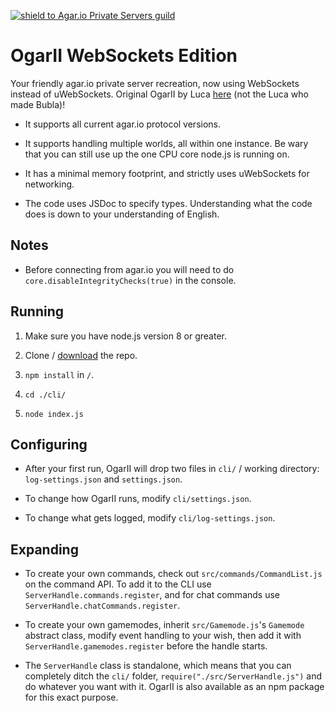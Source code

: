 [![shield to Agar.io Private Servers guild](https://discordapp.com/api/guilds/407210435721560065/embed.png?style=shield)](https://discord.com/invite/fFa56EP5vg)

# OgarII WebSockets Edition

Your friendly agar.io private server recreation, now using WebSockets instead of uWebSockets. Original OgarII by Luca [here](https://github.com/Luka967/OgarII) (not the Luca who made Bubla)!

- It supports all current agar.io protocol versions.

- It supports handling multiple worlds, all within one instance. Be wary that you can still use up the one CPU core node.js is running on.

- It has a minimal memory footprint, and strictly uses uWebSockets for networking.

- The code uses JSDoc to specify types. Understanding what the code does is down to your understanding of English.

## Notes


- Before connecting from agar.io you will need to do `core.disableIntegrityChecks(true)` in the console.

## Running

1. Make sure you have node.js version 8 or greater.

2. Clone / [download](https://github.com/Luka967/OgarII/archive/master.zip) the repo.

3. `npm install` in `/`.

4. `cd ./cli/`

5. `node index.js`

## Configuring

- After your first run, OgarII will drop two files in `cli/` / working directory: `log-settings.json` and `settings.json`.

- To change how OgarII runs, modify `cli/settings.json`.

- To change what gets logged, modify `cli/log-settings.json`.

## Expanding

- To create your own commands, check out `src/commands/CommandList.js` on the command API. To add it to the CLI use `ServerHandle.commands.register`, and for chat commands use `ServerHandle.chatCommands.register`.

- To create your own gamemodes, inherit `src/Gamemode.js`'s `Gamemode` abstract class, modify event handling to your wish, then add it with `ServerHandle.gamemodes.register` before the handle starts.

- The `ServerHandle` class is standalone, which means that you can completely ditch the `cli/` folder, `require("./src/ServerHandle.js")` and do whatever you want with it. OgarII is also available as an npm package for this exact purpose.
